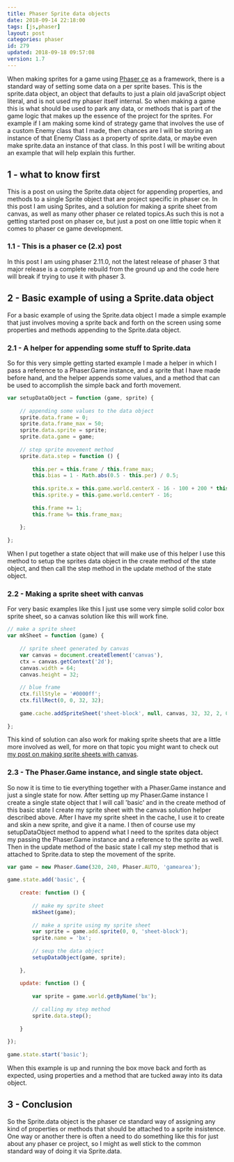 ```yaml
---
title: Phaser Sprite data objects
date: 2018-09-14 22:18:00
tags: [js,phaser]
layout: post
categories: phaser
id: 279
updated: 2018-09-18 09:57:08
version: 1.7
---
```


When making sprites for a game using [Phaser ce](https://photonstorm.github.io/phaser-ce/) as a framework, there is a standard way of setting some data on a per sprite bases. This is the sprite.data object, an object that defaults to just a plain old javaScript object literal, and is not used my phaser itself internal. So when making a game this is what should be used to park any data, or methods that is part of the game logic that makes up the essence of the project for the sprites. For example if I am making some kind of strategy game that involves the use of a custom Enemy class that I made, then chances are I will be storing an instance of that Enemy Class as a property of sprite.data, or maybe even make sprite.data an instance of that class. In this post I will be writing about an example that will help explain this further.

<!-- more -->

## 1 - what to know first

This is a post on using the Sprite.data object for appending properties, and methods to a single Sprite object that are project specific in phaser ce. In this post I am using Sprites, and a solution for making a sprite sheet from canvas, as well as many other phaser ce related topics.As such this is not a getting started post on phaser ce, but just a post on one little topic when it comes to phaser ce game development.

### 1.1 - This is a phaser ce (2.x) post

In this post I am using phaser 2.11.0, not the latest release of phaser 3 that major release is a complete rebuild from the ground up and the code here will break if trying to use it with phaser 3.

## 2 - Basic example of using a Sprite.data object

For a basic example of using the Sprite.data object I made a simple example that just involves moving a sprite back and forth on the screen using some properties and methods appending to the Sprite.data object.

### 2.1 - A helper for appending some stuff to Sprite.data

So for this very simple getting started example I made a helper in which I pass a reference to a Phaser.Game instance, and a sprite that I have made before hand, and the helper appends some values, and a method that can be used to accomplish the simple back and forth movement.

```js
var setupDataObject = function (game, sprite) {
 
    // appending some values to the data object
    sprite.data.frame = 0;
    sprite.data.frame_max = 50;
    sprite.data.sprite = sprite;
    sprite.data.game = game;
 
    // step sprite movement method
    sprite.data.step = function () {
 
        this.per = this.frame / this.frame_max;
        this.bias = 1 - Math.abs(0.5 - this.per) / 0.5;
 
        this.sprite.x = this.game.world.centerX - 16 - 100 + 200 * this.bias;
        this.sprite.y = this.game.world.centerY - 16;
 
        this.frame += 1;
        this.frame %= this.frame_max;
 
    };
 
};
```

When I put together a state object that will make use of this helper I use this method to setup the sprites data object in the create method of the state object, and then call the step method in the update method of the state object.

### 2.2 - Making a sprite sheet with canvas

For very basic examples like this I just use some very simple solid color box sprite sheet, so a canvas solution like this will work fine.

```js
// make a sprite sheet
var mkSheet = function (game) {
 
    // sprite sheet generated by canvas
    var canvas = document.createElement('canvas'),
    ctx = canvas.getContext('2d');
    canvas.width = 64;
    canvas.height = 32;
 
    // blue frame
    ctx.fillStyle = '#0000ff';
    ctx.fillRect(0, 0, 32, 32);
 
    game.cache.addSpriteSheet('sheet-block', null, canvas, 32, 32, 2, 0, 0);
 
};
```

This kind of solution can also work for making sprite sheets that are a little more involved as well, for more on that topic you might want to check out [my post on making sprite sheets with canvas](/2018/08/04/phaser-spritesheet-from-canvas/).

### 2.3 - The Phaser.Game instance, and single state object.

So now it is time to tie everything together with a Phaser.Game instance and just a single state for now. After setting up my Phaser.Game instance I create a single state object that I will call 'basic' and in the create method of this basic state I create my sprite sheet with the canvas solution helper described above. After I have my sprite sheet in the cache, I use it to create and skin a new sprite, and give it a name. I then of course use my setupDataObject method to append what I need to the sprites data object my passing the Phaser.Game instance and a reference to the sprite as well. Then in the update method of the basic state I call my step method that is attached to Sprite.data to step the movement of the sprite.

```js
var game = new Phaser.Game(320, 240, Phaser.AUTO, 'gamearea');
 
game.state.add('basic', {
 
    create: function () {
 
        // make my sprite sheet
        mkSheet(game);
 
        // make a sprite using my sprite sheet
        var sprite = game.add.sprite(0, 0, 'sheet-block');
        sprite.name = 'bx';
 
        // seup the data object
        setupDataObject(game, sprite);
 
    },
 
    update: function () {
 
        var sprite = game.world.getByName('bx');
 
        // calling my step method
        sprite.data.step();
 
    }
 
});
 
game.state.start('basic');
```

When this example is up and running the box move back and forth as expected, using properties and a method that are tucked away into its data object.

## 3 - Conclusion

So the Sprite.data object is the phaser ce standard way of assigning any kind of properties or methods that should be attached to a sprite insistence. One way or another there is often a need to do something like this for just about any phaser ce project, so I might as well stick to the common standard way of doing it via Sprite.data.
